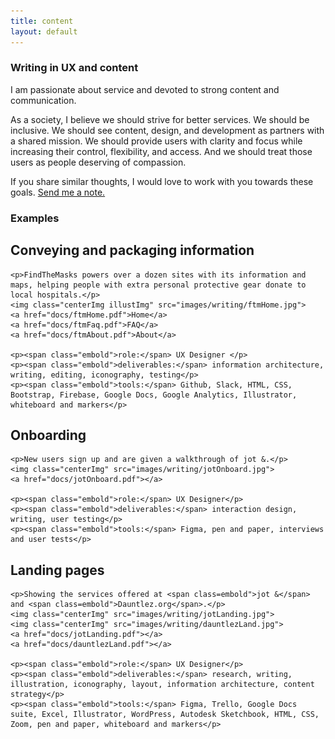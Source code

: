 ```yaml
---
title: content
layout: default
---
```

<article class="aboutContainer contMaxwidth centerGrid">
<article class="centerGrid">
  <h1>Writing in UX and content</h1>

  <p>I am passionate about service and devoted to strong content and communication.</p>

  <p>As a society, I believe we should strive for better services. We should be inclusive. We should see content, design, and development as partners with a shared mission. We should provide users with clarity and focus while increasing their control, flexibility, and access. And we should treat those users as people deserving of compassion.</p>

  <p>If you share similar thoughts, I would love to work with you towards these goals. <a href="mailto:ctavispost@gmail.com">Send me a note.</a></p>
</article>

<article class="medBreak">
  <h1>Examples</h1>
  <section class="centerGrid gridGapOne">
    <h2>Conveying and packaging information</h2>

    <p>FindTheMasks powers over a dozen sites with its information and maps, helping people with extra personal protective gear donate to local hospitals.</p>
    <img class="centerImg illustImg" src="images/writing/ftmHome.jpg">
    <a href="docs/ftmHome.pdf">Home</a>
    <a href="docs/ftmFaq.pdf">FAQ</a>
    <a href="docs/ftmAbout.pdf">About</a>

    <p><span class="embold">role:</span> UX Designer </p>
    <p><span class="embold">deliverables:</span> information architecture, writing, editing, iconography, testing</p>
    <p><span class="embold">tools:</span> Github, Slack, HTML, CSS, Bootstrap, Firebase, Google Docs, Google Analytics, Illustrator, whiteboard and markers</p>
  </section>

  <section class="centerGrid gridGapOne medBreak">
    <h2>Onboarding</h2>

    <p>New users sign up and are given a walkthrough of jot &.</p>
    <img class="centerImg" src="images/writing/jotOnboard.jpg">
    <a href="docs/jotOnboard.pdf"></a>

    <p><span class="embold">role:</span> UX Designer</p>
    <p><span class="embold">deliverables:</span> interaction design, writing, user testing</p>
    <p><span class="embold">tools:</span> Figma, pen and paper, interviews and user tests</p>
  </section>

  <section class="centerGrid gridGapOne medBreak">
    <h2>Landing pages</h2>

    <p>Showing the services offered at <span class=embold">jot &</span> and <span class=embold">Dauntlez.org</span>.</p>
    <img class="centerImg" src="images/writing/jotLanding.jpg">
    <img class="centerImg" src="images/writing/dauntlezLand.jpg">
    <a href="docs/jotLanding.pdf"></a>
    <a href="docs/dauntlezLand.pdf"></a>

    <p><span class="embold">role:</span> UX Designer</p>
    <p><span class="embold">deliverables:</span> research, writing, illustration, iconography, layout, information architecture, content strategy</p>
    <p><span class="embold">tools:</span> Figma, Trello, Google Docs suite, Excel, Illustrator, WordPress, Autodesk Sketchbook, HTML, CSS, Zoom, pen and paper, whiteboard and markers</p>
  </section>

<!--
  <section class="conditionalFlexRow flexWrap medBreak">
    <h2>Surveys</h2>

    <p>Gathering information to define problems and solutions.</p>
    <img class="centerImg" src="images/writing/">
    <a href="docs/"></a>
    <a href="docs/"></a>
    <a href="docs/"></a>

    <p><span class="embold">role:</span> UX Designer</p>
    <p><span class="embold">deliverables:</span> </p>
    <p><span class="embold">tools:</span> </p>
  </section>
-->
<!--
  <section class="conditionalFlexRow flexWrap medBreak">
    <h2>Reports and analysis</h2>

    <p>Reccommendations based upon evidence.</p>
    <img class="centerImg" src="images/writing/">
    <a href="docs/"></a>
    <a href="docs/"></a>
    <a href="docs/"></a>

    <p><span class="embold">role:</span> UX Designer</p>
    <p><span class="embold">deliverables:</span> </p>
    <p><span class="embold">tools:</span> </p>
  </section>
-->
</article>

